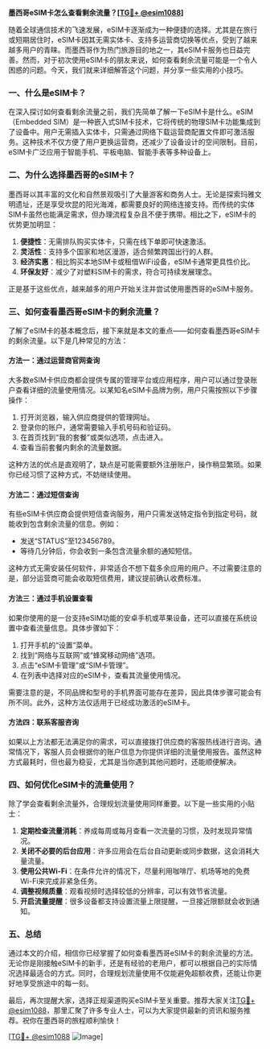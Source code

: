 **墨西哥eSIM卡怎么查看剩余流量？[[TG💪+ @esim1088](https://t.me/s/esim1088)]**

随着全球通信技术的飞速发展，eSIM卡逐渐成为一种便捷的选择。尤其是在旅行或短期居住时，eSIM卡因其无需实体卡、支持多运营商切换等优点，受到了越来越多用户的青睐。而墨西哥作为热门旅游目的地之一，其eSIM卡服务也日益完善。然而，对于初次使用eSIM卡的朋友来说，如何查看剩余流量可能是一个令人困惑的问题。今天，我们就来详细解答这个问题，并分享一些实用的小技巧。

### 一、什么是eSIM卡？

在深入探讨如何查看剩余流量之前，我们先简单了解一下eSIM卡是什么。eSIM（Embedded SIM）是一种嵌入式SIM卡技术，它将传统的物理SIM卡功能集成到了设备中。用户无需插入实体卡，只需通过网络下载运营商配置文件即可激活服务。这种技术不仅方便了用户更换运营商，还减少了设备设计的空间限制。目前，eSIM卡广泛应用于智能手机、平板电脑、智能手表等多种设备上。

### 二、为什么选择墨西哥的eSIM卡？

墨西哥以其丰富的文化和自然景观吸引了大量游客和商务人士。无论是探索玛雅文明遗址，还是享受坎昆的阳光海滩，都需要良好的网络连接支持。而传统的实体SIM卡虽然也能满足需求，但办理流程复杂且不便于携带。相比之下，eSIM卡的优势更加明显：

1. **便捷性**：无需排队购买实体卡，只需在线下单即可快速激活。
2. **灵活性**：支持多个国家和地区漫游，适合频繁跨国出行的人群。
3. **经济实惠**：相比购买本地SIM卡或租借WiFi设备，eSIM卡通常更具性价比。
4. **环保友好**：减少了对塑料SIM卡的需求，符合可持续发展理念。

正是基于这些优点，越来越多的用户开始关注并尝试使用墨西哥的eSIM卡服务。

### 三、如何查看墨西哥eSIM卡的剩余流量？

了解了eSIM卡的基本概念后，接下来就是本文的重点——如何查看墨西哥eSIM卡的剩余流量。以下是几种常见的方法：

#### 方法一：通过运营商官网查询

大多数eSIM卡供应商都会提供专属的管理平台或应用程序，用户可以通过登录账户查看详细的流量使用情况。以某知名eSIM卡品牌为例，用户只需按照以下步骤操作：

1. 打开浏览器，输入供应商提供的管理网址。
2. 登录你的账户，通常需要输入手机号码和验证码。
3. 在首页找到“我的套餐”或类似选项，点击进入。
4. 查看当前套餐内剩余的流量数据。

这种方法的优点是直观明了，缺点是可能需要额外注册账户，操作稍显繁琐。如果你已经习惯了这种方式，不妨继续使用。

#### 方法二：通过短信查询

有些eSIM卡供应商会提供短信查询服务，用户只需发送特定指令到指定号码，就能收到包含剩余流量的信息。例如：

- 发送“STATUS”至123456789。
- 等待几分钟后，你会收到一条包含流量余额的通知短信。

这种方式无需安装任何软件，非常适合不想下载多余应用的用户。不过需要注意的是，部分运营商可能会收取短信费用，建议提前确认收费标准。

#### 方法三：通过手机设置查看

如果你使用的是一台支持eSIM功能的安卓手机或苹果设备，还可以直接在系统设置中查看流量信息。具体步骤如下：

1. 打开手机的“设置”菜单。
2. 找到“网络与互联网”或“蜂窝移动网络”选项。
3. 点击“eSIM卡管理”或“SIM卡管理”。
4. 在列表中选择对应的eSIM卡，查看其流量使用情况。

需要注意的是，不同品牌和型号的手机界面可能存在差异，因此具体步骤可能会有所不同。此外，这种方法仅适用于已经成功激活的eSIM卡。

#### 方法四：联系客服咨询

如果以上方法都无法满足你的需求，可以直接拨打供应商的客服热线进行咨询。通常情况下，客服人员会根据你的账户信息为你提供详细的流量使用报告。虽然这种方式最耗时，但也最为稳妥，尤其是当你遇到其他问题时，还能顺便解决。

### 四、如何优化eSIM卡的流量使用？

除了学会查看剩余流量外，合理规划流量使用同样重要。以下是一些实用的小贴士：

1. **定期检查流量消耗**：养成每周或每月查看一次流量的习惯，及时发现异常情况。
2. **关闭不必要的后台应用**：许多应用会在后台自动更新或同步数据，这会消耗大量流量。
3. **使用公共Wi-Fi**：在条件允许的情况下，尽量利用咖啡厅、机场等地的免费Wi-Fi来完成非紧急任务。
4. **调整视频质量**：观看视频时选择较低的分辨率，可以有效节省流量。
5. **开启流量提醒**：很多设备都支持设置流量上限提醒，一旦接近限额就会收到通知。

### 五、总结

通过本文的介绍，相信你已经掌握了如何查看墨西哥eSIM卡的剩余流量的方法。无论你是刚接触eSIM卡的新手，还是有经验的老用户，都可以根据自己的实际情况选择最适合的方式。同时，合理规划流量使用不仅能避免超额收费，还能让你更好地享受旅途中的每一刻。

最后，再次提醒大家，选择正规渠道购买eSIM卡至关重要。推荐大家关注[TG💪+ @esim1088](https://t.me/s/esim1088)，那里汇聚了许多专业人士，可以为大家提供最新的资讯和服务推荐。祝你在墨西哥的旅程顺利愉快！

[[TG💪+ @esim1088](https://t.me/s/esim1088) ![Image](https://i.postimg.cc/4NQfJmqS/Snipaste-2025-05-13-00-14-12.png)]